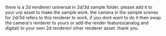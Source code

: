 there is a 2d renderer/ universal in 2d/3d sample folder, please add it to your urp asset to make the sample work. the camera in the sample scenes for 2d/3d refers to this renderer to work, if you dont want to do it then swap the camera's renderer to yours or add the render features(analog and digital) to your own 2d renderer/ other renderer asset. thank you.